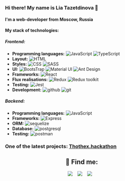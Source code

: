 ### Hi there! My name is Lia Tazetdinova 🌚
#### I'm a web-developer from Moscow, Russia
#### My stack of technologies:
##### Frontend:
- **Programming languages:**  ![JavaScript](https://img.shields.io/badge/JavaScript-20232A?style=for-the-badge&logo=javascript) ![TypeScript](https://img.shields.io/badge/TypeScript-20232A?style=for-the-badge&logo=typescript)
- **Layout:** ![HTML](https://img.shields.io/badge/HTML-20232A?style=for-the-badge&logo=html5) 
- **Styles:** ![CSS](https://img.shields.io/badge/CSS-20232A?style=for-the-badge&logo=css3&logoColor=369AD6) ![SASS](https://img.shields.io/badge/Sass-20232A?style=for-the-badge&logo=sass)
- **UI:** ![BootsTrap](https://img.shields.io/badge/Bootstrap-20232A?style=for-the-badge&logo=bootstrap) ![Material UI](https://img.shields.io/badge/Material%20UI-20232A?style=for-the-badge&logo=mui) ![Ant Design](https://img.shields.io/badge/-Ant%20Design-20232A?style=for-the-badge&logo=ant-design)
- **Frameworks:** ![React](https://img.shields.io/badge/React-20232A?style=for-the-badge&logo=react)
- **Flux realisations:** ![Redux](https://img.shields.io/badge/Redux-20232A?style=for-the-badge&logo=redux&logoColor=7749BD) ![Redux toolkit](https://img.shields.io/badge/Redux%20toolkit-20232A?style=for-the-badge&logo=redux&logoColor=7749BD) 
- **Testing:** ![Jest](https://img.shields.io/badge/-jest-20232A?style=for-the-badge&logo=jest&logoColor=brown)
- **Development:** ![github](https://img.shields.io/badge/github-20232A?style=for-the-badge&logo=github) ![git](https://img.shields.io/badge/git-20232A?style=for-the-badge&logo=git)
##### Backend:
- **Programming languages:** ![JavaScript](https://img.shields.io/badge/JavaScript-20232A?style=for-the-badge&logo=javascript)
- **Frameworks:** ![Express](https://img.shields.io/badge/express.js-20232A?style=for-the-badge&logo=express)
- **ORM:** ![sequelize](https://img.shields.io/badge/Sequelize-20232A?style=for-the-badge&logo=Sequelize)
- **Database:** ![postgresql](https://img.shields.io/badge/postgresql-20232A?style=for-the-badge&logo=postgresql)
- **Testing:** ![postman](https://img.shields.io/badge/postman-20232A?style=for-the-badge&logo=postman)

### One of the latest projects: [Thothex.hackathon](https://thothex.com/)

<h2 align="center">💬 Find me:</h2>
<p align="center" align='right'>
  <a target="_blank"href="mailto:davaispi@gmail.com"><img src="https://img.shields.io/badge/Gmail-20232A?style=for-the-badge&logo=gmail" /></a>&nbsp;&nbsp;&nbsp;
  <a target="_blank"href="https://t.me/nunespi"><img src="https://img.shields.io/badge/Telegram-20232A?style=for-the-badge&logo=telegram" /></a>&nbsp;&nbsp;&nbsp;
  <a target="_blank"href="https://www.linkedin.com/in/lia-tazetdinova/"><img src="https://img.shields.io/badge/Linkedin-20232A?style=for-the-badge&logo=linkedin" /></a>&nbsp;&nbsp;&nbsp;
</p>
